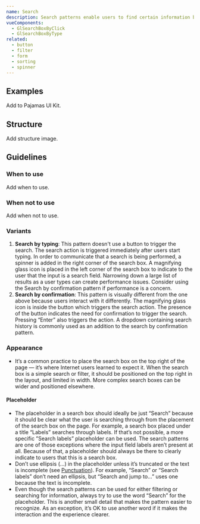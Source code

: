 ```yaml
---
name: Search
description: Search patterns enable users to find certain information by adding criteria that match their query.
vueComponents:
  - GlSearchBoxByClick
  - GlSearchBoxByType
related:
  - button
  - filter
  - form
  - sorting
  - spinner
---
```


## Examples

<example-display  example-name="search-box-by-type-loading"></example-display>

<example-display  example-name="search-box-by-click-v-model"></example-display>

<example-display  example-name="search-box-by-click-with-history"></example-display>

<admonition type="todo">Add to Pajamas UI Kit.</admonition>

## Structure

<admonition type="todo">Add structure image.</admonition>

## Guidelines

### When to use

<admonition type="todo">Add when to use.</admonition>

### When not to use

<admonition type="todo">Add when not to use.</admonition>

### Variants

1. **Search by typing**: This pattern doesn't use a button to trigger the search. The search action is triggered immediately after users start typing. In order to communicate that a search is being performed, a spinner is added in the right corner of the search box. A magnifying glass icon is placed in the left corner of the search box to indicate to the user that the input is a search field. Narrowing down a large list of results as a user types can create performance issues. Consider using the Search by confirmation pattern if performance is a concern.
1. **Search by confirmation**: This pattern is visually different from the one above because users interact with it differently. The magnifying glass icon is inside the button which triggers the search action. The presence of the button indicates the need for confirmation to trigger the search. Pressing “Enter” also triggers the action. A dropdown containing search history is commonly used as an addition to the search by confirmation pattern.

### Appearance

- It’s a common practice to place the search box on the top right of the page — it’s where Internet users learned to expect it. When the search box is a simple search or filter, it should be positioned on the top right in the layout, and limited in width. More complex search boxes can be wider and positioned elsewhere.

#### Placeholder

- The placeholder in a search box should ideally be just “Search” because it should be clear what the user is searching through from the placement of the search box on the page. For example, a search box placed under a title “Labels” searches through labels. If that’s not possible, a more specific ”Search labels” placeholder can be used. The search patterns are one of those exceptions where the input field labels aren’t present at all. Because of that, a placeholder should always be there to clearly indicate to users that this is a search box.
- Don’t use ellipsis (…) in the placeholder unless it’s truncated or the text is incomplete (see [Punctuation](/content/punctuation)). For example, “Search” or “Search labels” don’t need an ellipsis, but “Search and jump to…” uses one because the text is incomplete.
- Even though the search patterns can be used for either filtering or searching for information, always try to use the word “Search” for the placeholder. This is another small detail that makes the pattern easier to recognize. As an exception, it’s OK to use another word if it makes the interaction and the experience clearer.
